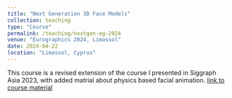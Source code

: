 ```yaml
---
title: "Next Generation 3D Face Models"
collection: teaching
type: "Course"
permalink: /teaching/nextgen-eg-2024
venue: "Eurographics 2024, Limassol"
date: 2024-04-22
location: "Limassol, Cyprus"
---
```


This course is a revised extension of the course I presented in Siggraph Asia 2023, with added matrial about physics based facial animation. [link to course material](https://diglib.eg.org/items/02e6a42c-fdfb-4075-98eb-224937d060a3)